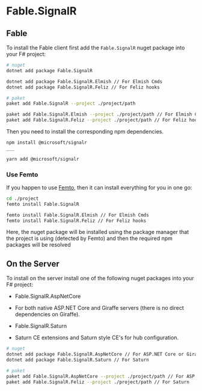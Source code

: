 # Fable.SignalR

## Fable

To install the Fable client first add the `Fable.SignalR` 
nuget package into your F# project:

```bash
# nuget
dotnet add package Fable.SignalR

dotnet add package Fable.SignalR.Elmish // For Elmish Cmds
dotnet add package Fable.SignalR.Feliz // For Feliz hooks

# paket
paket add Fable.SignalR --project ./project/path

paket add Fable.SignalR.Elmish --project ./project/path // For Elmish Cmds
paket add Fable.SignalR.Feliz --project ./project/path // For Feliz hooks
```

Then you need to install the corresponding npm dependencies.
```bash
npm install @microsoft/signalr
___

yarn add @microsoft/signalr
```

### Use Femto

If you happen to use [Femto], then it can 
install everything for you in one go:

```bash
cd ./project
femto install Fable.SignalR

femto install Fable.SignalR.Elmish // For Elmish Cmds
femto install Fable.SignalR.Feliz // For Feliz hooks
```
Here, the nuget package will be installed 
using the package manager that the project 
is using (detected by Femto) and then the 
required npm packages will be resolved

[Femto]: https://github.com/Zaid-Ajaj/Femto

## On the Server

To install on the server install one of the following 
nuget packages into your F# project:

* Fable.SignalR.AspNetCore
 - For both native ASP.NET Core and Giraffe servers 
 (there is no direct dependencies on Giraffe).
* Fable.SignalR.Saturn
 - Saturn CE extensions and Saturn style CE's for hub configuration.

```bash
# nuget
dotnet add package Fable.SignalR.AspNetCore // For ASP.NET Core or Giraffe
dotnet add package Fable.SignalR.Saturn // For Saturn

# paket
paket add Fable.SignalR.AspNetCore --project ./project/path // For ASP.NET Core or Giraffe
paket add Fable.SignalR.Feliz --project ./project/path // For Saturn
```
